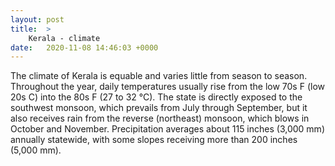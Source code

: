 ```yaml
---
layout: post
title:  >
    Kerala - climate
date:   2020-11-08 14:46:03 +0000
---
```



The climate of Kerala is equable and varies little from season to season. Throughout the year, daily temperatures usually rise from the low 70s F (low 20s C) into the 80s F (27 to 32 °C). The state is directly exposed to the southwest monsoon, which prevails from July through September, but it also receives rain from the reverse (northeast) monsoon, which blows in October and November. Precipitation averages about 115 inches (3,000 mm) annually statewide, with some slopes receiving more than 200 inches (5,000 mm).  

<!-- ![header](https://i.ibb.co/8Mp4c2v/bg-2.jpg) -->